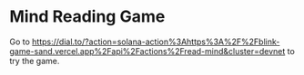 # Mind Reading Game

Go to https://dial.to/?action=solana-action%3Ahttps%3A%2F%2Fblink-game-sand.vercel.app%2Fapi%2Factions%2Fread-mind&cluster=devnet to try the game.
